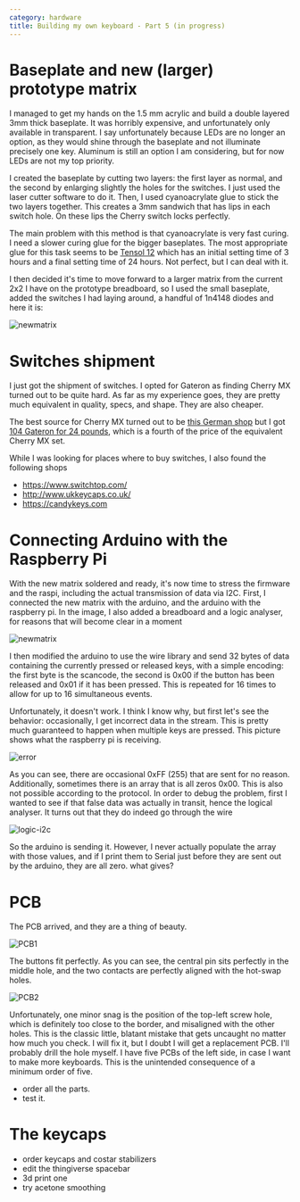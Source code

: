 ```yaml
---
category: hardware
title: Building my own keyboard - Part 5 (in progress)
---
```


# Baseplate and new (larger) prototype matrix

I managed to get my hands on the 1.5 mm acrylic and build a double layered 3mm thick baseplate.
It was horribly expensive, and unfortunately only available in transparent. I
say unfortunately because LEDs are no longer an option, as they would shine
through the baseplate and not illuminate precisely one key.  Aluminum is still
an option I am considering, but for now LEDs are not my top priority.

I created the baseplate by cutting two layers: the first layer as normal, and the second by 
enlarging slightly the holes for the switches. I just used the laser cutter software to do it.
Then, I used cyanoacrylate glue to stick the two layers together. This creates a 3mm sandwich that 
has lips in each switch hole. On these lips the Cherry switch locks perfectly.

The main problem with this method is that cyanoacrylate is very fast curing. I
need a slower curing glue for the bigger baseplates. The most appropriate glue
for this task seems to be [Tensol
12](https://www.amazon.co.uk/gp/product/B07G4Z1PFT/ref=ox_sc_act_title_1?smid=A1ODUIM79K8PMU&psc=1)
which has an initial setting time of 3 hours and a final setting time of 24
hours. Not perfect, but I can deal with it.

I then decided it's time to move forward to a larger matrix from the current
2x2 I have on the prototype breadboard, so I used the small baseplate, added the switches
I had laying around, a handful of 1n4148 diodes and here it is:

![newmatrix](https://raw.githubusercontent.com/stefanoborini/keymine/master/pics/IMG-20191006-WA0004.jpg)

# Switches shipment

I just got the shipment of switches. I opted for Gateron as finding Cherry MX turned out to be quite hard.
As far as my experience goes, they are pretty much equivalent in quality, specs, and shape. They are also
cheaper.

The best source for Cherry MX turned out to be [this German shop](https://www.reichelt.de/Tastaturzubehoer/2/index.html?ACTION=2&LA=3&GROUPID=8099)
but I got [104 Gateron for 24 pounds](https://www.amazon.co.uk/dp/B07K7JSRWN/ref=pe_3187911_189395841_TE_3p_dp_1), which is a fourth of the price
of the equivalent Cherry MX set.

While I was looking for places where to buy switches, I also found the following shops

- https://www.switchtop.com/
- http://www.ukkeycaps.co.uk/
- https://candykeys.com


# Connecting Arduino with the Raspberry Pi

With the new matrix soldered and ready, it's now time to stress the firmware and the raspi, including the actual
transmission of data via I2C.
First, I connected the new matrix with the arduino, and the arduino with the
raspberry pi. In the image, I also added a breadboard and a logic analyser, for
reasons that will become clear in a moment

![newmatrix](https://raw.githubusercontent.com/stefanoborini/keymine/master/pics/20191012_200652.jpg)

I then modified the arduino to use the wire library and send 32 bytes of data containing the currently
pressed or released keys, with a simple encoding: the first byte is the scancode, the second is 0x00 if the button has been released
and 0x01 if it has been pressed. This is repeated for 16 times to allow for up to 16 simultaneous events.

Unfortunately, it doesn't work. I think I know why, but first let's see the behavior: occasionally, I get incorrect data
in the stream. This is pretty much guaranteed to happen when multiple keys are pressed. This picture shows what the raspberry pi 
is receiving.

![error](https://raw.githubusercontent.com/stefanoborini/keymine/master/pics/20191012_200613.jpg)

As you can see, there are occasional 0xFF (255) that are sent for no reason. Additionally, sometimes there is an array
that is all zeros 0x00. This is also not possible according to the protocol.
In order to debug the problem, first I wanted to see if that false data was actually in transit, hence the logical analyser.
It turns out that they do indeed go through the wire

![logic-i2c](https://raw.githubusercontent.com/stefanoborini/keymine/master/pics/logic-i2c.png)

So the arduino is sending it. However, I never actually populate the array with those values, and if I print them
to Serial just before they are sent out by the arduino, they are all zero. what gives?

# PCB

The PCB arrived, and they are a thing of beauty.

![PCB1](https://raw.githubusercontent.com/stefanoborini/keymine/master/pics/20191015_200659.jpg)

The buttons fit perfectly. As you can see, the central pin sits perfectly in the middle hole, and the two contacts
are perfectly aligned with the hot-swap holes.

![PCB2](https://raw.githubusercontent.com/stefanoborini/keymine/master/pics/20191015_200750.jpg)

Unfortunately, one minor snag is the position of the top-left screw hole, which
is definitely too close to the border, and misaligned with the other holes.
This is the classic little, blatant mistake that gets uncaught no matter how
much you check. I will fix it, but I doubt I will get a replacement PCB. I'll
probably drill the hole myself. I have five PCBs of the left side, in case I
want to make more keyboards. This is the unintended consequence of a minimum
order of five.

- order all the parts.
- test it.

# The keycaps

- order keycaps and costar stabilizers
- edit the thingiverse spacebar
- 3d print one
- try acetone smoothing


